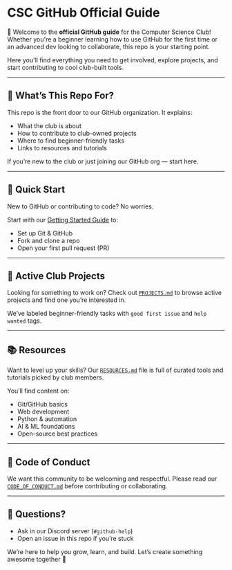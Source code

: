 # CSC GitHub Official Guide

👋 Welcome to the **official GitHub guide** for the Computer Science Club! Whether you're a beginner learning how to use GitHub for the first time or an advanced dev looking to collaborate, this repo is your starting point.

Here you'll find everything you need to get involved, explore projects, and start contributing to cool club-built tools.

---

## 🧭 What’s This Repo For?
This repo is the front door to our GitHub organization. It explains:

- What the club is about
- How to contribute to club-owned projects
- Where to find beginner-friendly tasks
- Links to resources and tutorials

If you’re new to the club or just joining our GitHub org — start here.

---

## 🚀 Quick Start

New to GitHub or contributing to code? No worries.

Start with our [Getting Started Guide](#) to:
- Set up Git & GitHub
- Fork and clone a repo
- Open your first pull request (PR)

---

## 🧩 Active Club Projects

Looking for something to work on?
Check out [`PROJECTS.md`](./PROJECTS.md) to browse active projects and find one you’re interested in.

We’ve labeled beginner-friendly tasks with `good first issue` and `help wanted` tags.

---

## 📚 Resources

Want to level up your skills? Our [`RESOURCES.md`](./RESOURCES.md) file is full of curated tools and tutorials picked by club members.

You’ll find content on:
- Git/GitHub basics
- Web development
- Python & automation
- AI & ML foundations
- Open-source best practices

---

## 📜 Code of Conduct

We want this community to be welcoming and respectful. Please read our [`CODE_OF_CONDUCT.md`](./CODE_OF_CONDUCT.md) before contributing or collaborating.

---

## 💬 Questions?
- Ask in our Discord server (`#github-help`)
- Open an issue in this repo if you’re stuck

We’re here to help you grow, learn, and build. Let’s create something awesome together 🚀


